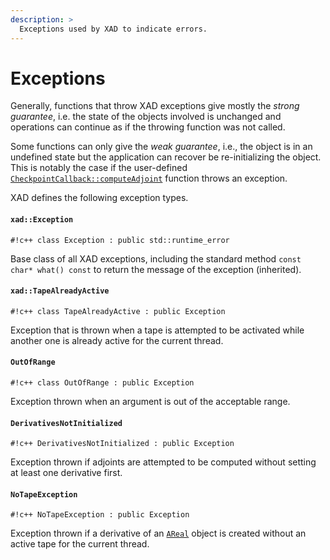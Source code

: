 ```yaml
---
description: >
  Exceptions used by XAD to indicate errors.
---
```


# Exceptions

Generally, functions that throw XAD exceptions give mostly the *strong guarantee*,
i.e. the state of the objects involved is unchanged and operations can
continue as if the throwing function was not called.

Some functions can only give the *weak guarantee*,
i.e., the object is in an undefined state but the application can recover
be re-initializing the object.
This is notably the case if the user-defined [`CheckpointCallback::computeAdjoint`](chkpt_cb.md#computeadjoint) function throws an exception.

XAD defines the following exception types.

#### `xad::Exception`

`#!c++ class Exception : public std::runtime_error`

Base class of all XAD exceptions, including the standard method `const char* what() const`
to return the message of the exception (inherited).

#### `xad::TapeAlreadyActive`

`#!c++ class TapeAlreadyActive : public Exception`

Exception that is thrown when a tape is attempted to be activated while
another one is already active for the current thread.

#### `OutOfRange`

`#!c++ class OutOfRange : public Exception`

Exception thrown when an argument is out of the acceptable range.

#### `DerivativesNotInitialized`

`#!c++ DerivativesNotInitialized : public Exception`

Exception thrown if adjoints are attempted to be computed without setting
at least one derivative first.

#### `NoTapeException`

`#!c++ NoTapeException : public Exception`

Exception thrown if a derivative of an [`AReal`](areal.md#derivative) object is created without an active tape for the current thread.
